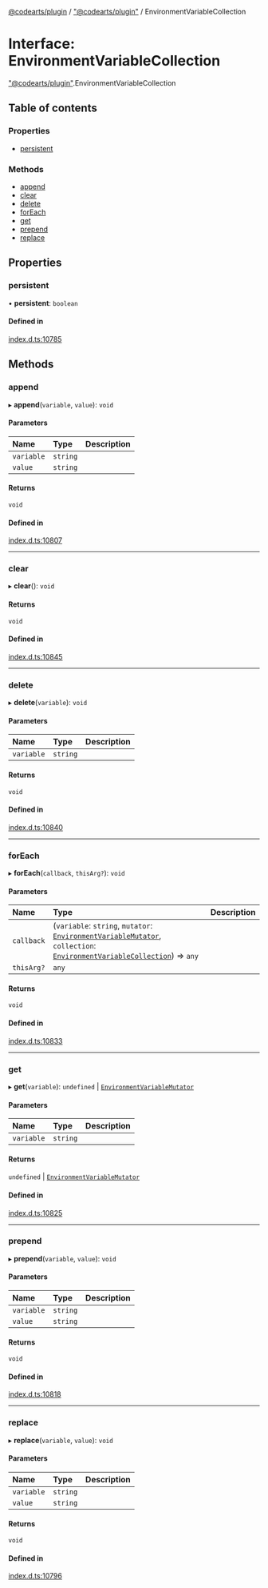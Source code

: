 [@codearts/plugin](../README.md) / ["@codearts/plugin"](../modules/_codearts_plugin_.md) / EnvironmentVariableCollection

# Interface: EnvironmentVariableCollection

["@codearts/plugin"](../modules/_codearts_plugin_.md).EnvironmentVariableCollection

## Table of contents

### Properties

- [persistent](codearts_plugin_.EnvironmentVariableCollection.md#persistent)

### Methods

- [append](codearts_plugin_.EnvironmentVariableCollection.md#append)
- [clear](codearts_plugin_.EnvironmentVariableCollection.md#clear)
- [delete](codearts_plugin_.EnvironmentVariableCollection.md#delete)
- [forEach](codearts_plugin_.EnvironmentVariableCollection.md#foreach)
- [get](codearts_plugin_.EnvironmentVariableCollection.md#get)
- [prepend](codearts_plugin_.EnvironmentVariableCollection.md#prepend)
- [replace](codearts_plugin_.EnvironmentVariableCollection.md#replace)

## Properties

### persistent

• **persistent**: `boolean`

#### Defined in

[index.d.ts:10785](https://github.com/huaweicloud/cloudide-plugin-api/blob/d4de966/index.d.ts#L10785)

## Methods

### append

▸ **append**(`variable`, `value`): `void`

#### Parameters

| Name | Type | Description |
| :------ | :------ | :------ |
| `variable` | `string` |  |
| `value` | `string` |  |

#### Returns

`void`

#### Defined in

[index.d.ts:10807](https://github.com/huaweicloud/cloudide-plugin-api/blob/d4de966/index.d.ts#L10807)

___

### clear

▸ **clear**(): `void`

#### Returns

`void`

#### Defined in

[index.d.ts:10845](https://github.com/huaweicloud/cloudide-plugin-api/blob/d4de966/index.d.ts#L10845)

___

### delete

▸ **delete**(`variable`): `void`

#### Parameters

| Name | Type | Description |
| :------ | :------ | :------ |
| `variable` | `string` |  |

#### Returns

`void`

#### Defined in

[index.d.ts:10840](https://github.com/huaweicloud/cloudide-plugin-api/blob/d4de966/index.d.ts#L10840)

___

### forEach

▸ **forEach**(`callback`, `thisArg?`): `void`

#### Parameters

| Name | Type | Description |
| :------ | :------ | :------ |
| `callback` | (`variable`: `string`, `mutator`: [`EnvironmentVariableMutator`](codearts_plugin_.EnvironmentVariableMutator.md), `collection`: [`EnvironmentVariableCollection`](codearts_plugin_.EnvironmentVariableCollection.md)) => `any` |  |
| `thisArg?` | `any` |  |

#### Returns

`void`

#### Defined in

[index.d.ts:10833](https://github.com/huaweicloud/cloudide-plugin-api/blob/d4de966/index.d.ts#L10833)

___

### get

▸ **get**(`variable`): `undefined` \| [`EnvironmentVariableMutator`](codearts_plugin_.EnvironmentVariableMutator.md)

#### Parameters

| Name | Type | Description |
| :------ | :------ | :------ |
| `variable` | `string` |  |

#### Returns

`undefined` \| [`EnvironmentVariableMutator`](codearts_plugin_.EnvironmentVariableMutator.md)

#### Defined in

[index.d.ts:10825](https://github.com/huaweicloud/cloudide-plugin-api/blob/d4de966/index.d.ts#L10825)

___

### prepend

▸ **prepend**(`variable`, `value`): `void`

#### Parameters

| Name | Type | Description |
| :------ | :------ | :------ |
| `variable` | `string` |  |
| `value` | `string` |  |

#### Returns

`void`

#### Defined in

[index.d.ts:10818](https://github.com/huaweicloud/cloudide-plugin-api/blob/d4de966/index.d.ts#L10818)

___

### replace

▸ **replace**(`variable`, `value`): `void`

#### Parameters

| Name | Type | Description |
| :------ | :------ | :------ |
| `variable` | `string` |  |
| `value` | `string` |  |

#### Returns

`void`

#### Defined in

[index.d.ts:10796](https://github.com/huaweicloud/cloudide-plugin-api/blob/d4de966/index.d.ts#L10796)
